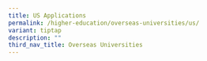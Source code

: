 ```yaml
---
title: US Applications
permalink: /higher-education/overseas-universities/us/
variant: tiptap
description: ""
third_nav_title: Overseas Universities
---
```

